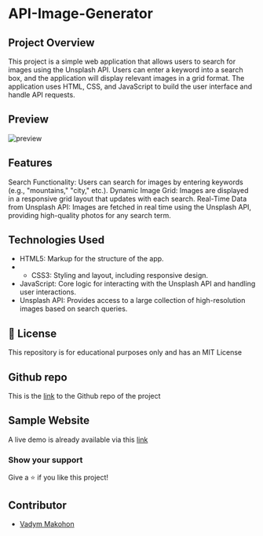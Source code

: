 # API-Image-Generator

## Project Overview

This project is a simple web application that allows users to search for images using the Unsplash API. Users can enter a keyword into a search box, and the application will display relevant images in a grid format. The application uses HTML, CSS, and JavaScript to build the user interface and handle API requests.

## Preview
![preview](https://github.com/user-attachments/assets/209a0ade-44f1-424f-9c7a-855cfac704ec)

## Features

Search Functionality: Users can search for images by entering keywords (e.g., "mountains," "city," etc.).
Dynamic Image Grid: Images are displayed in a responsive grid layout that updates with each search.
Real-Time Data from Unsplash API: Images are fetched in real time using the Unsplash API, providing high-quality photos for any search term.

## Technologies Used

- HTML5: Markup for the structure of the app.
- - CSS3: Styling and layout, including responsive design.
- JavaScript: Core logic for interacting with the Unsplash API and handling user interactions.
- Unsplash API: Provides access to a large collection of high-resolution images based on search queries.

## 📜 License

This repository is for educational purposes only and has an MIT License

## Github repo

This is the [link](https://github.com/VadymMakohon/API-Image-Generator) to the Github repo of the project

## Sample Website

A live demo is already available via this [link](https://vadymmakohon.github.io/API-Image-Generator/)

### Show your support

Give a ⭐ if you like this project!

## Contributor

- [Vadym Makohon](https://github.com/VadymMakohon)
